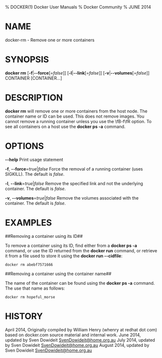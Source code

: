 % DOCKER(1) Docker User Manuals
% Docker Community
% JUNE 2014
# NAME
docker-rm - Remove one or more containers

# SYNOPSIS
**docker rm**
[**-f**|**--force**[=*false*]]
[**-l**|**--link**[=*false*]]
[**-v**|**--volumes**[=*false*]]
CONTAINER [CONTAINER...]

# DESCRIPTION

**docker rm** will remove one or more containers from the host node. The
container name or ID can be used. This does not remove images. You cannot
remove a running container unless you use the \fB-f\fR option. To see all
containers on a host use the **docker ps -a** command.

# OPTIONS
**--help**
  Print usage statement

**-f**, **--force**=*true*|*false*
   Force the removal of a running container (uses SIGKILL). The default is *false*.

**-l**, **--link**=*true*|*false*
   Remove the specified link and not the underlying container. The default is *false*.

**-v**, **--volumes**=*true*|*false*
   Remove the volumes associated with the container. The default is *false*.

# EXAMPLES

##Removing a container using its ID##

To remove a container using its ID, find either from a **docker ps -a**
command, or use the ID returned from the **docker run** command, or retrieve
it from a file used to store it using the **docker run --cidfile**:

    docker rm abebf7571666

##Removing a container using the container name##

The name of the container can be found using the **docker ps -a**
command. The use that name as follows:

    docker rm hopeful_morse

# HISTORY
April 2014, Originally compiled by William Henry (whenry at redhat dot com)
based on docker.com source material and internal work.
June 2014, updated by Sven Dowideit <SvenDowideit@home.org.au>
July 2014, updated by Sven Dowideit <SvenDowideit@home.org.au>
August 2014, updated by Sven Dowideit <SvenDowideit@home.org.au>
